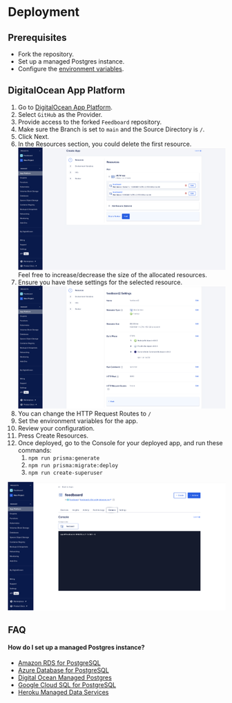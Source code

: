 
# Deployment

## Prerequisites

- Fork the repository.
- Set up a managed Postgres instance.
- Configure the [environment variables](../README.md).

## DigitalOcean App Platform

1. Go to [DigitalOcean App Platform](https://cloud.digitalocean.com/apps/new).
2. Select `GitHub` as the Provider.
3. Provide access to the forked `Feedboard` repository.
4. Make sure the Branch is set to `main` and the Source Directory is `/`.
5. Click Next.
6. In the Resources section, you could delete the first resource. 
![Resources](./assets/remove-first-resource.png "Resources")
Feel free to increase/decrease the size of the allocated resources.
7. Ensure you have these settings for the selected resource.
![Settings for the selected resource](./assets/resource-settings.png "Settings")
8. You can change the HTTP Request Routes to `/`
9. Set the environment variables for the app.
10. Review your configuration.
11. Press Create Resources.
12. Once deployed, go to the Console for your deployed app, and run these commands:
    1. `npm run prisma:generate`
    2. `npm run prisma:migrate:deploy`
    3. `npm run create-superuser`

![Console](./assets/app-console.png "Console")

## FAQ

#### How do I set up a managed Postgres instance?

- [Amazon RDS for PostgreSQL](https://aws.amazon.com/rds/postgresql/)
- [Azure Database for PostgreSQL](https://azure.microsoft.com/en-us/products/postgresql/#overview)
- [Digital Ocean Managed Postgres](https://www.digitalocean.com/products/managed-databases-postgresql)
- [Google Cloud SQL for PostgreSQL](https://cloud.google.com/sql/docs/postgres/)
- [Heroku Managed Data Services](https://www.heroku.com/managed-data-services)
